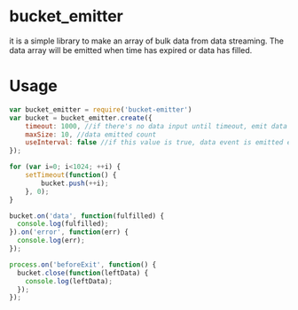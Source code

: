 # bucket_emitter
it is a simple library to make an array of bulk data from data streaming. The data array will be emitted when time has expired or data has filled.
# Usage
```js
var bucket_emitter = require('bucket-emitter')
var bucket = bucket_emitter.create({
	timeout: 1000, //if there's no data input until timeout, emit data forcefully.
	maxSize: 10, //data emitted count
	useInterval: false //if this value is true, data event is emitted even If new data is pushed.
});

for (var i=0; i<1024; ++i) {
	setTimeout(function() {
		bucket.push(++i);
	}, 0);
}

bucket.on('data', function(fulfilled) {
  console.log(fulfilled);
}).on('error', function(err) {
  console.log(err);
});

process.on('beforeExit', function() {
  bucket.close(function(leftData) {
    console.log(leftData);
  });
});
